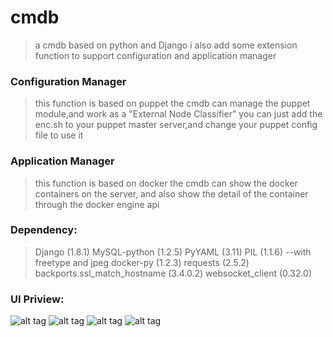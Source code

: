 # cmdb
>a cmdb based on python and Django
>i also add some extension function to support configuration and application manager

### Configuration Manager
>this function is based on puppet
>the cmdb can manage the puppet module,and work as a "External Node Classifier"
>you can just add the enc.sh to your puppet master server,and change your puppet config file to use it

### Application Manager
>this function is based on docker
>the cmdb can show the docker containers on the server, 
>and also show the detail of the container through the docker engine api

### Dependency:
> Django (1.8.1)
> MySQL-python (1.2.5)
> PyYAML (3.11)
> PIL (1.1.6) --with freetype and jpeg
> docker-py (1.2.3)
> requests (2.5.2)
> backports.ssl_match_hostname (3.4.0.2)
> websocket_client (0.32.0)

### UI Priview:
![alt tag](http://github.com/qsm365/cmdb/raw/master/preview/1.png)
![alt tag](http://github.com/qsm365/cmdb/raw/master/preview/2.png)
![alt tag](http://github.com/qsm365/cmdb/raw/master/preview/3.png)
![alt tag](http://github.com/qsm365/cmdb/raw/master/preview/4.png)